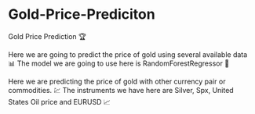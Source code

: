 # Gold-Price-Prediciton
Gold Price Prediction 🏆

Here we are going to predict the price of gold using several available data 📊
The model we are going to use here is RandomForestRegressor 🌳

Here we are predicting the price of gold with other currency pair or commodities. 💹
The instruments we have here are Silver, Spx, United States Oil price and EURUSD 📈
